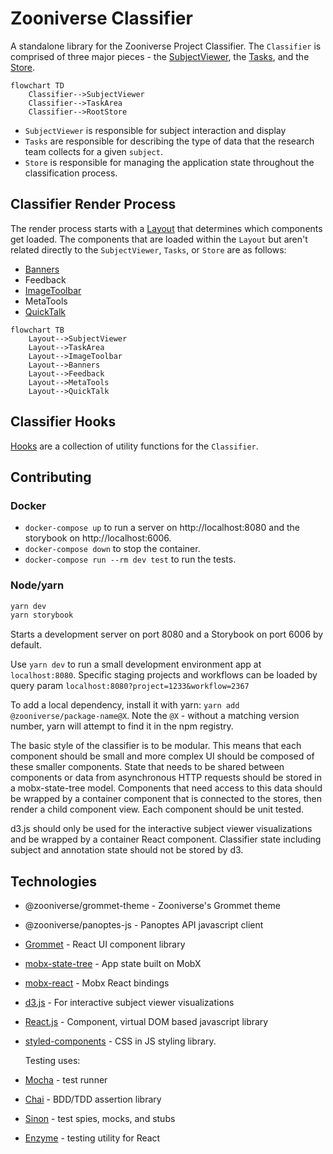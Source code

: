 # Zooniverse Classifier

A standalone library for the Zooniverse Project Classifier. The `Classifier` is comprised of three major pieces - the [SubjectViewer](/packages/lib-classifier/src/components/Classifier/components/SubjectViewer/README.md), the [Tasks](/packages/lib-classifier/src/plugins/tasks/README.md), and the [Store](/packages/lib-classifier/src/store/README.md).

```mermaid
flowchart TD
    Classifier-->SubjectViewer
    Classifier-->TaskArea
    Classifier-->RootStore
```

- `SubjectViewer` is responsible for subject interaction and display
- `Tasks` are responsible for describing the type of data that the research team collects for a given `subject`.
- `Store` is responsible for managing the application state throughout the classification process.

## Classifier Render Process

The render process starts with a [Layout](/packages/lib-classifier/src/components/Classifier/components/Layout/README.md) that determines which components get loaded. The components that are loaded within the `Layout` but aren't related directly to the `SubjectViewer`, `Tasks`, or `Store` are as follows:

- [Banners](/packages/lib-classifier/src/components/Classifier/components/Banners/README.md)
- Feedback
- [ImageToolbar](/packages/lib-classifier/src/components/Classifier/components/ImageToolbar/README.md)
- MetaTools
- [QuickTalk](/packages/lib-classifier/src/components/Classifier/components/QuickTalk/README.md)

```mermaid
flowchart TB
	Layout-->SubjectViewer
	Layout-->TaskArea
	Layout-->ImageToolbar
	Layout-->Banners
	Layout-->Feedback
	Layout-->MetaTools
	Layout-->QuickTalk
```

## Classifier Hooks
[Hooks](/packages/lib-classifier/src/hooks/README.md) are a collection of utility functions for the `Classifier`.

## Contributing

### Docker
- `docker-compose up` to run a server on http://localhost:8080 and the storybook on http://localhost:6006.
- `docker-compose down` to stop the container.
- `docker-compose run --rm dev test` to run the tests.

### Node/yarn
```sh
yarn dev
yarn storybook
```

Starts a development server on port 8080 and a Storybook on port 6006 by default.

Use `yarn dev` to run a small development environment app at `localhost:8080`. Specific staging projects and workflows can be loaded by query param `localhost:8080?project=1233&workflow=2367`

To add a local dependency, install it with yarn: `yarn add @zooniverse/package-name@X`. Note the `@X` - without a matching version number, yarn will attempt to find it in the npm registry.

The basic style of the classifier is to be modular. This means that each component should be small and more complex UI should be composed of these smaller components. State that needs to be shared between components or data from asynchronous HTTP requests should be stored in a mobx-state-tree model. Components that need access to this data should be wrapped by a container component that is connected to the stores, then render a child component view. Each component should be unit tested.

d3.js should only be used for the interactive subject viewer visualizations and be wrapped by a container React component. Classifier state including subject and annotation state should not be stored by d3.

## Technologies

  - @zooniverse/grommet-theme - Zooniverse's Grommet theme
  - @zooniverse/panoptes-js - Panoptes API javascript client
  - [Grommet](https://v2.grommet.io/components) - React UI component library
  - [mobx-state-tree](https://github.com/mobxjs/mobx-state-tree/) - App state built on MobX
  - [mobx-react](https://github.com/mobxjs/mobx-react) - Mobx React bindings
  - [d3.js](https://d3js.org/) - For interactive subject viewer visualizations
  - [React.js](https://reactjs.org/)  - Component, virtual DOM based javascript library
  - [styled-components](https://www.styled-components.com/) - CSS in JS styling library.

    Testing uses:

  - [Mocha](https://mochajs.org/) - test runner
  - [Chai](https://www.chaijs.com/) - BDD/TDD assertion library
  - [Sinon](https://sinonjs.org) - test spies, mocks, and stubs
  - [Enzyme](https://airbnb.io/enzyme/) - testing utility for React
